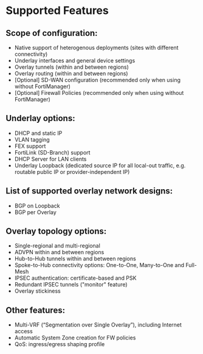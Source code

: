 # Supported Features

## Scope of configuration:

- Native support of heterogenous deployments (sites with different connectivity)
- Underlay interfaces and general device settings
- Overlay tunnels (within and between regions)
- Overlay routing (within and between regions)
- [Optional] SD-WAN configuration (recommended only when using without FortiManager)
- [Optional] Firewall Policies (recommended only when using without FortiManager)

## Underlay options:

- DHCP and static IP
- VLAN tagging
- FEX support
- FortiLink (SD-Branch) support
- DHCP Server for LAN clients
- Underlay Loopback (dedicated source IP for all local-out traffic, e.g. routable public IP or provider-independent IP)

## List of supported overlay network designs:

- BGP on Loopback
- BGP per Overlay

## Overlay topology options:

- Single-regional and multi-regional
- ADVPN within and between regions
- Hub-to-Hub tunnels within and between regions
- Spoke-to-Hub connectivity options: One-to-One, Many-to-One and Full-Mesh
- IPSEC authentication: certificate-based and PSK 
- Redundant IPSEC tunnels ("monitor" feature)
- Overlay stickiness

## Other features:

- Multi-VRF (“Segmentation over Single Overlay”), including Internet access
- Automatic System Zone creation for FW policies
- QoS: ingress/egress shaping profile 